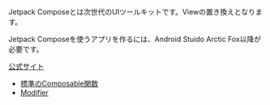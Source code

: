 Jetpack Composeとは次世代のUIツールキットです。Viewの置き換えとなります。

Jetpack Composeを使うアプリを作るには、Android Stuido Arctic Fox以降が必要です。

[公式サイト](https://developer.android.com/jetpack/compose?hl=ja)

- [標準のComposable関数](./composable/index.html)
- [Modifier](./modifier/index.html)
